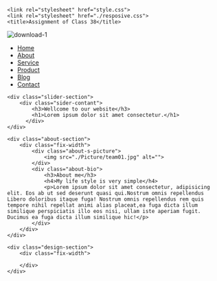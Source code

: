 <!DOCTYPE html>
<html lang="en">
<head>
    <meta charset="UTF-8">
    <meta http-equiv="X-UA-Compatible" content="IE=edge">
    <meta name="viewport" content="width=device-width, initial-scale=1.0">
    <link rel="stylesheet" href="https://cdnjs.cloudflare.com/ajax/libs/font-awesome/5.15.3/css/all.min.css">

    <link rel="stylesheet" href="style.css">
    <link rel="stylesheet" href="./resposive.css">
    <title>Assignment of Class 38</title>
</head>
<body>
    <div class="menu-section">
        <div class="fix-width">
            <div class="menu-logo">
                <img src="./Picture/OIP-removebg-preview.png" alt="download-1" border="0">
            </div>
            <div class="menu ">
                <ul>
                    <li><a href="#">Home</a></li>
                    <li><a href="#">About</a></li>
                    <li><a href="#">Service</a></li>
                    <li><a href="#">Product</a></li>
                    <li><a href="#">Blog</a></li>
                    <li><a href="#">Contact</a></li>
                </ul>          
            </div>
        </div>
    </div>

    <div class="slider-section">
        <div class="sider-contant">
            <h3>Wellcome to our website</h3>
            <h1>Lorem ipsum dolor sit amet consectetur.</h1>
          </div>
    </div>

    <div class="about-section">
        <div class="fix-width">
            <div class="about-s-picture">
                <img src="./Picture/team01.jpg" alt="">
            </div>
            <div class="about-bio">
                <h3>About me</h3>
                <h4>My life style is very simple</h4>
                <p>Lorem ipsum dolor sit amet consectetur, adipisicing elit. Eos ab ut sed deserunt quasi qui.Nostrum omnis repellendus Libero doloribus itaque fuga! Nostrum omnis repellendus rem quis tempore nihil repellat animi alias placeat,ea fuga dicta illum similique perspiciatis illo eos nisi, ullam iste aperiam fugit. Ducimus ea fuga dicta illum similique hic!</p>
            </div>
        </div>
    </div>

    <div class="design-section">
        <div class="fix-width">
            
        </div>
    </div>
    



</body>
</html>
